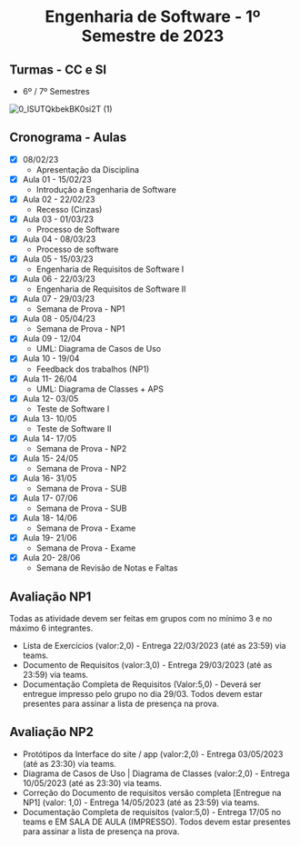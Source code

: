 <h1 align="center">
    Engenharia de Software - 1º Semestre de 2023
</h1>


## Turmas - CC e SI
- 6º / 7º Semestres


![0_lSUTQkbekBK0si2T (1)](https://user-images.githubusercontent.com/70485830/217600081-5bdefd35-f399-4c10-8caf-4375e1b933b8.jpg)


## Cronograma - Aulas 

- [x]  08/02/23
    - Apresentação da Disciplina
- [x]  Aula 01 - 15/02/23
    - Introdução a Engenharia de Software
- [x]  Aula 02 - 22/02/23
    - Recesso (Cinzas) 
- [x]  Aula 03 - 01/03/23 
    - Processo de Software
- [x]  Aula 04 - 08/03/23
    - Processo de software
- [x]  Aula 05 - 15/03/23
    - Engenharia de Requisitos de Software I
- [x] Aula 06 - 22/03/23
    - Engenharia de Requisitos de Software II
- [x]  Aula 07 - 29/03/23
    - Semana de Prova - NP1
- [x]  Aula 08 - 05/04/23
    - Semana de Prova - NP1
- [x]  Aula 09 - 12/04
    - UML: Diagrama de Casos de Uso
- [x]  Aula 10 - 19/04
    - Feedback dos trabalhos (NP1)
- [x]  Aula 11- 26/04
    -  UML: Diagrama de Classes + APS
- [x]  Aula 12- 03/05
    - Teste de Software I
- [x]  Aula 13- 10/05
    - Teste de Software II
- [x]  Aula 14- 17/05
    - Semana de Prova - NP2
- [x]  Aula 15- 24/05
    - Semana de Prova - NP2
- [x]  Aula 16- 31/05
    - Semana de Prova - SUB
- [x]  Aula 17- 07/06
    - Semana de Prova - SUB
- [x]  Aula 18- 14/06
    - Semana de Prova - Exame
- [x]  Aula 19- 21/06
    - Semana de Prova - Exame
- [x]  Aula 20- 28/06
    - Semana de Revisão de Notas e Faltas
    
## Avaliação NP1 
Todas as atividade devem ser feitas em grupos com no mínimo 3 e no máximo 6 integrantes.
- Lista de Exercícios (valor:2,0) - Entrega 22/03/2023 (até as 23:59) via teams.
- Documento de Requisitos (valor:3,0) - Entrega 29/03/2023 (até as 23:59) via teams.
- Documentação Completa de Requisitos (Valor:5,0) - Deverá ser entregue impresso pelo grupo no dia 29/03. Todos devem estar presentes para assinar a lista de presença na prova.

## Avaliação NP2
- Protótipos da Interface do site / app (valor:2,0) - Entrega 03/05/2023 (até as 23:30) via teams.
- Diagrama de Casos de Uso | Diagrama de Classes (valor:2,0) - Entrega 10/05/2023 (até as 23:30) via teams.
- Correção do Documento de requisitos versão completa [Entregue na NP1] (valor: 1,0) - Entrega 14/05/2023 (até as 23:59) via teams.
- Documentação Completa de requisitos (valor:5,0) - Entrega 17/05 no teams e EM SALA DE AULA (IMPRESSO). Todos devem estar presentes para assinar a lista de presença na prova.
